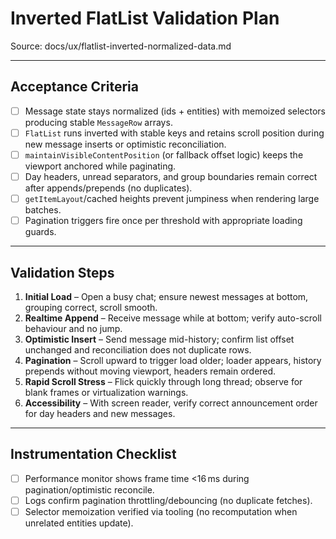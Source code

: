 # Inverted FlatList Validation Plan

Source: docs/ux/flatlist-inverted-normalized-data.md

---

## Acceptance Criteria
- [ ] Message state stays normalized (ids + entities) with memoized selectors producing stable `MessageRow` arrays.
- [ ] `FlatList` runs inverted with stable keys and retains scroll position during new message inserts or optimistic reconciliation.
- [ ] `maintainVisibleContentPosition` (or fallback offset logic) keeps the viewport anchored while paginating.
- [ ] Day headers, unread separators, and group boundaries remain correct after appends/prepends (no duplicates).
- [ ] `getItemLayout`/cached heights prevent jumpiness when rendering large batches.
- [ ] Pagination triggers fire once per threshold with appropriate loading guards.

---

## Validation Steps
1. **Initial Load** – Open a busy chat; ensure newest messages at bottom, grouping correct, scroll smooth.
2. **Realtime Append** – Receive message while at bottom; verify auto-scroll behaviour and no jump.
3. **Optimistic Insert** – Send message mid-history; confirm list offset unchanged and reconciliation does not duplicate rows.
4. **Pagination** – Scroll upward to trigger load older; loader appears, history prepends without moving viewport, headers remain ordered.
5. **Rapid Scroll Stress** – Flick quickly through long thread; observe for blank frames or virtualization warnings.
6. **Accessibility** – With screen reader, verify correct announcement order for day headers and new messages.

---

## Instrumentation Checklist
- [ ] Performance monitor shows frame time <16 ms during pagination/optimistic reconcile.
- [ ] Logs confirm pagination throttling/debouncing (no duplicate fetches).
- [ ] Selector memoization verified via tooling (no recomputation when unrelated entities update).
